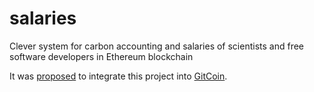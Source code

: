 # salaries
Clever system for carbon accounting and salaries of scientists and free software developers in Ethereum blockchain

It was [proposed](https://github.com/gitcoinco/web/issues/8183) to integrate this project into [GitCoin](https://gitcoin.co).